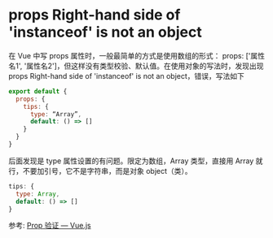 # props Right-hand side of 'instanceof' is not an object
在 Vue 中写 props 属性时，一般最简单的方式是使用数组的形式： props: ['属性名1', '属性名2']，但这样没有类型校验、默认值。在使用对象的写法时，发现出现 props Right-hand side of 'instanceof' is not an object，错误，写法如下

```js
export default {
  props: {
    tips: {
      type: “Array”,
      default: () => []
    }
  }
}
```

后面发现是 type 属性设置的有问题。限定为数组，Array 类型，直接用 Array 就行，不要加引号，它不是字符串，而是对象 object（类）。
```js
tips: {
  type: Array,
  default: () => []
}
```

参考: [Prop 验证 — Vue.js](https://cn.vuejs.org/v2/guide/components-props.html#Prop-%E9%AA%8C%E8%AF%81)
